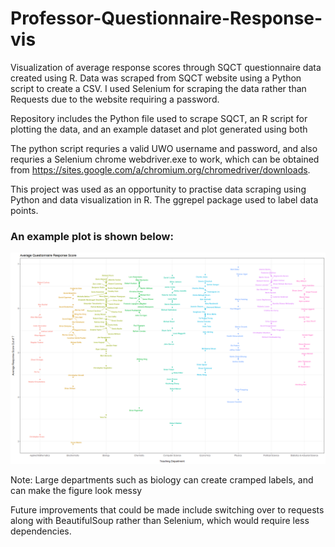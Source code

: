 # Professor-Questionnaire-Response-vis
Visualization of average response scores through SQCT questionnaire data created using R.
Data was scraped from SQCT website using a Python script to create a CSV. I used Selenium for scraping the data rather than Requests due to the website requiring a password.  

Repository includes the Python file used to scrape SQCT, an R script for plotting the data, and an example dataset and plot generated using both

The python script requries a valid UWO username and password, and also requries a Selenium chrome webdriver.exe to work, which can be obtained from https://sites.google.com/a/chromium.org/chromedriver/downloads.

This project was used as an opportunity to practise data scraping using Python and data visualization in R. The ggrepel package used to label data points.

### An example plot is shown below:
![example plot](https://github.com/agibsonk/Professor-Questionnaire-Response-vis/blob/master/Example%20Plot.png)

Note: Large departments such as biology can create cramped labels, and can make the figure look messy

Future improvements that could be made include switching over to requests along with BeautifulSoup rather than Selenium, which would require less dependencies.
